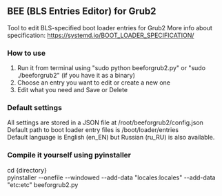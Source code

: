 ## BEE (BLS Entries Editor) for Grub2
Tool to edit BLS-specified boot loader entries for Grub2
More info about specification: https://systemd.io/BOOT_LOADER_SPECIFICATION/

### How to use
1. Run it from terminal using "sudo python beeforgrub2.py" or "sudo ./beeforgrub2" (if you have it as a binary)
2. Choose an entry you want to edit or create a new one
3. Edit what you need and Save or Delete

### Default settings
All settings are stored in a JSON file at /root/beeforgrub2/config.json<br>
Default path to boot loader entry files is /boot/loader/entries<br>
Default language is English (en_EN) but Russian (ru_RU) is also available.

### Compile it yourself using pyinstaller
cd {directory}<br>
pyinstaller --onefile --windowed --add-data "locales:locales" --add-data "etc:etc" beeforgrub2.py
